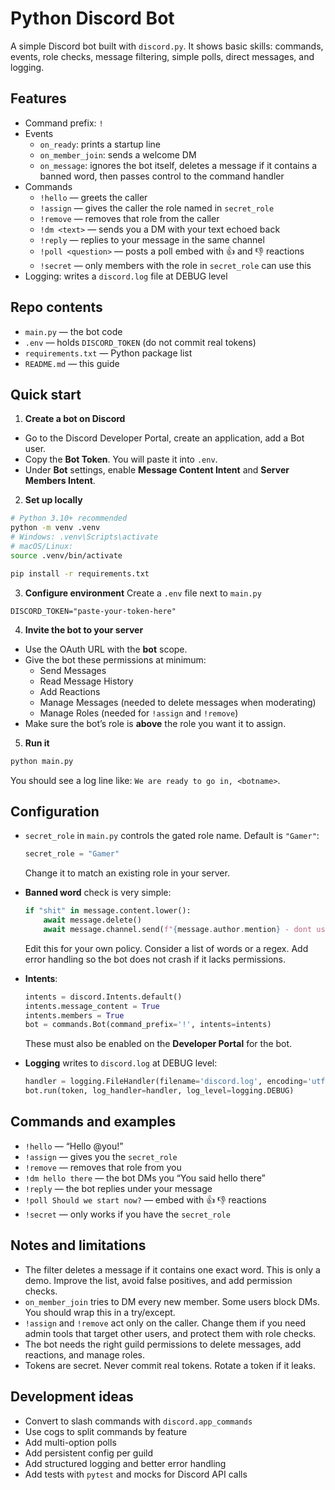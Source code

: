 # Python Discord Bot

A simple Discord bot built with `discord.py`. It shows basic skills: commands, events, role checks, message filtering, simple polls, direct messages, and logging.

## Features

- Command prefix: `!`
- Events
  - `on_ready`: prints a startup line
  - `on_member_join`: sends a welcome DM
  - `on_message`: ignores the bot itself, deletes a message if it contains a banned word, then passes control to the command handler
- Commands
  - `!hello` — greets the caller
  - `!assign` — gives the caller the role named in `secret_role`
  - `!remove` — removes that role from the caller
  - `!dm <text>` — sends you a DM with your text echoed back
  - `!reply` — replies to your message in the same channel
  - `!poll <question>` — posts a poll embed with 👍 and 👎 reactions
  - `!secret` — only members with the role in `secret_role` can use this
- Logging: writes a `discord.log` file at DEBUG level

## Repo contents

- `main.py` — the bot code
- `.env` — holds `DISCORD_TOKEN` (do not commit real tokens)
- `requirements.txt` — Python package list
- `README.md` — this guide

## Quick start

1) **Create a bot on Discord**
- Go to the Discord Developer Portal, create an application, add a Bot user.
- Copy the **Bot Token**. You will paste it into `.env`.
- Under **Bot** settings, enable **Message Content Intent** and **Server Members Intent**.

2) **Set up locally**
```bash
# Python 3.10+ recommended
python -m venv .venv
# Windows: .venv\Scripts\activate
# macOS/Linux:
source .venv/bin/activate

pip install -r requirements.txt
```

3) **Configure environment**
Create a `.env` file next to `main.py`

```env
DISCORD_TOKEN="paste-your-token-here"
```

4) **Invite the bot to your server**
- Use the OAuth URL with the **bot** scope.
- Give the bot these permissions at minimum:
  - Send Messages
  - Read Message History
  - Add Reactions
  - Manage Messages (needed to delete messages when moderating)
  - Manage Roles (needed for `!assign` and `!remove`)
- Make sure the bot’s role is **above** the role you want it to assign.

5) **Run it**
```bash
python main.py
```

You should see a log line like: `We are ready to go in, <botname>`.

## Configuration

- `secret_role` in `main.py` controls the gated role name. Default is `"Gamer"`:
  ```python
  secret_role = "Gamer"
  ```
  Change it to match an existing role in your server.

- **Banned word** check is very simple:
  ```python
  if "shit" in message.content.lower():
      await message.delete()
      await message.channel.send(f"{message.author.mention} - dont use that word!")
  ```
  Edit this for your own policy. Consider a list of words or a regex. Add error handling so the bot does not crash if it lacks permissions.

- **Intents**:
  ```python
  intents = discord.Intents.default()
  intents.message_content = True
  intents.members = True
  bot = commands.Bot(command_prefix='!', intents=intents)
  ```
  These must also be enabled on the **Developer Portal** for the bot.

- **Logging** writes to `discord.log` at DEBUG level:
  ```python
  handler = logging.FileHandler(filename='discord.log', encoding='utf-8', mode='w')
  bot.run(token, log_handler=handler, log_level=logging.DEBUG)
  ```

## Commands and examples

- `!hello` — “Hello @you!”
- `!assign` — gives you the `secret_role`
- `!remove` — removes that role from you
- `!dm hello there` — the bot DMs you “You said hello there”
- `!reply` — the bot replies under your message
- `!poll Should we start now?` — embed with 👍 👎 reactions
- `!secret` — only works if you have the `secret_role`

## Notes and limitations

- The filter deletes a message if it contains one exact word. This is only a demo. Improve the list, avoid false positives, and add permission checks.
- `on_member_join` tries to DM every new member. Some users block DMs. You should wrap this in a try/except.
- `!assign` and `!remove` act only on the caller. Change them if you need admin tools that target other users, and protect them with role checks.
- The bot needs the right guild permissions to delete messages, add reactions, and manage roles.
- Tokens are secret. Never commit real tokens. Rotate a token if it leaks.

## Development ideas

- Convert to slash commands with `discord.app_commands`
- Use cogs to split commands by feature
- Add multi-option polls
- Add persistent config per guild
- Add structured logging and better error handling
- Add tests with `pytest` and mocks for Discord API calls

